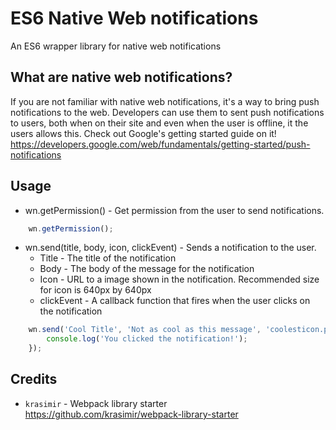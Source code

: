 # ES6 Native Web notifications

An ES6 wrapper library for native web notifications

## What are native web notifications?

If you are not familiar with native web notifications, it's a way to bring push notifications to the web.
Developers can use them to sent push notifications to users, both when on their site and even when the user is offline, it the users allows this.
Check out Google's getting started guide on it! https://developers.google.com/web/fundamentals/getting-started/push-notifications

## Usage

* wn.getPermission() - Get permission from the user to send notifications.
```javascript
    wn.getPermission();
```
* wn.send(title, body, icon, clickEvent) - Sends a notification to the user.
    * Title - The title of the notification
    * Body - The body of the message for the notification
    * Icon - URL to a image shown in the notification. Recommended size for icon is 640px by 640px
    * clickEvent - A callback function that fires when the user clicks on the notification
```javascript
    wn.send('Cool Title', 'Not as cool as this message', 'coolesticon.png', function(){
        console.log('You clicked the notification!');
    });
```

## Credits

* `krasimir` - Webpack library starter
https://github.com/krasimir/webpack-library-starter